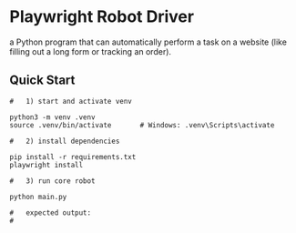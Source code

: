 # Playwright Robot Driver

a Python program that can automatically perform a task on a website (like filling out a long form or tracking an order).

## Quick Start

```
#   1) start and activate venv

python3 -m venv .venv
source .venv/bin/activate       # Windows: .venv\Scripts\activate

#   2) install dependencies

pip install -r requirements.txt
playwright install

#   3) run core robot

python main.py

#   expected output:
#   
```

